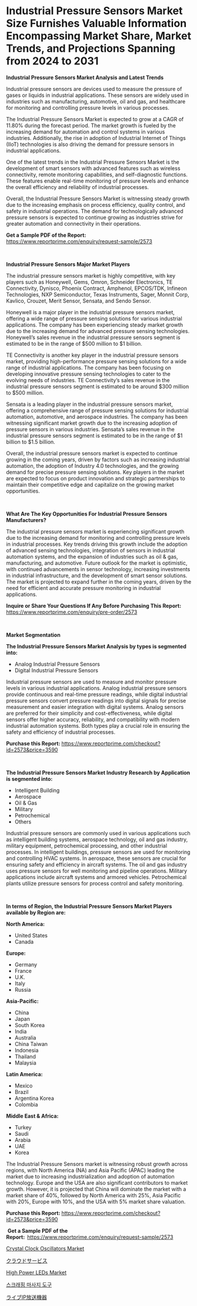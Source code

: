 <p><h1>Industrial Pressure Sensors Market Size Furnishes Valuable Information Encompassing Market Share, Market Trends, and Projections Spanning from 2024 to 2031</h1></p><p><strong>Industrial Pressure Sensors Market Analysis and Latest Trends</strong></p>
<p><p>Industrial pressure sensors are devices used to measure the pressure of gases or liquids in industrial applications. These sensors are widely used in industries such as manufacturing, automotive, oil and gas, and healthcare for monitoring and controlling pressure levels in various processes.</p><p>The Industrial Pressure Sensors Market is expected to grow at a CAGR of 11.80% during the forecast period. The market growth is fueled by the increasing demand for automation and control systems in various industries. Additionally, the rise in adoption of Industrial Internet of Things (IIoT) technologies is also driving the demand for pressure sensors in industrial applications.</p><p>One of the latest trends in the Industrial Pressure Sensors Market is the development of smart sensors with advanced features such as wireless connectivity, remote monitoring capabilities, and self-diagnostic functions. These features enable real-time monitoring of pressure levels and enhance the overall efficiency and reliability of industrial processes.</p><p>Overall, the Industrial Pressure Sensors Market is witnessing steady growth due to the increasing emphasis on process efficiency, quality control, and safety in industrial operations. The demand for technologically advanced pressure sensors is expected to continue growing as industries strive for greater automation and connectivity in their operations.</p></p>
<p><strong>Get a Sample PDF of the Report:&nbsp;</strong> <a href="https://www.reportprime.com/enquiry/request-sample/2573">https://www.reportprime.com/enquiry/request-sample/2573</a></p>
<p>&nbsp;</p>
<p><strong>Industrial Pressure Sensors Major Market Players</strong></p>
<p><p>The industrial pressure sensors market is highly competitive, with key players such as Honeywell, Gems, Omron, Schneider Electronics, TE Connectivity, Dynisco, Phoenix Contract, Amphenol, EPCOS/TDK, Infineon Technologies, NXP Semiconductor, Texas Instruments, Sager, Monnit Corp, Kavlico, Crouzet, Merit Sensor, Sensata, and Sendo Sensor.</p><p>Honeywell is a major player in the industrial pressure sensors market, offering a wide range of pressure sensing solutions for various industrial applications. The company has been experiencing steady market growth due to the increasing demand for advanced pressure sensing technologies. Honeywell’s sales revenue in the industrial pressure sensors segment is estimated to be in the range of $500 million to $1 billion.</p><p>TE Connectivity is another key player in the industrial pressure sensors market, providing high-performance pressure sensing solutions for a wide range of industrial applications. The company has been focusing on developing innovative pressure sensing technologies to cater to the evolving needs of industries. TE Connectivity’s sales revenue in the industrial pressure sensors segment is estimated to be around $300 million to $500 million.</p><p>Sensata is a leading player in the industrial pressure sensors market, offering a comprehensive range of pressure sensing solutions for industrial automation, automotive, and aerospace industries. The company has been witnessing significant market growth due to the increasing adoption of pressure sensors in various industries. Sensata’s sales revenue in the industrial pressure sensors segment is estimated to be in the range of $1 billion to $1.5 billion.</p><p>Overall, the industrial pressure sensors market is expected to continue growing in the coming years, driven by factors such as increasing industrial automation, the adoption of Industry 4.0 technologies, and the growing demand for precise pressure sensing solutions. Key players in the market are expected to focus on product innovation and strategic partnerships to maintain their competitive edge and capitalize on the growing market opportunities.</p></p>
<p>&nbsp;</p>
<p><strong>What Are The Key Opportunities For Industrial Pressure Sensors Manufacturers?</strong></p>
<p><p>The industrial pressure sensors market is experiencing significant growth due to the increasing demand for monitoring and controlling pressure levels in industrial processes. Key trends driving this growth include the adoption of advanced sensing technologies, integration of sensors in industrial automation systems, and the expansion of industries such as oil & gas, manufacturing, and automotive. Future outlook for the market is optimistic, with continued advancements in sensor technology, increasing investments in industrial infrastructure, and the development of smart sensor solutions. The market is projected to expand further in the coming years, driven by the need for efficient and accurate pressure monitoring in industrial applications.</p></p>
<p><strong>Inquire or Share Your Questions If Any Before Purchasing This Report:</strong> <a href="https://www.reportprime.com/enquiry/pre-order/2573">https://www.reportprime.com/enquiry/pre-order/2573</a></p>
<p>&nbsp;</p>
<p><strong>Market Segmentation</strong></p>
<p><strong>The Industrial Pressure Sensors Market Analysis by types is segmented into:</strong></p>
<p><ul><li>Analog Industrial Pressure Sensors</li><li>Digital Industrial Pressure Sensors</li></ul></p>
<p><p>Industrial pressure sensors are used to measure and monitor pressure levels in various industrial applications. Analog industrial pressure sensors provide continuous and real-time pressure readings, while digital industrial pressure sensors convert pressure readings into digital signals for precise measurement and easier integration with digital systems. Analog sensors are preferred for their simplicity and cost-effectiveness, while digital sensors offer higher accuracy, reliability, and compatibility with modern industrial automation systems. Both types play a crucial role in ensuring the safety and efficiency of industrial processes.</p></p>
<p><strong>Purchase this Report:&nbsp;</strong><a href="https://www.reportprime.com/checkout?id=2573&price=3590">https://www.reportprime.com/checkout?id=2573&price=3590</a></p>
<p>&nbsp;</p>
<p><strong>The Industrial Pressure Sensors Market Industry Research by Application is segmented into:</strong></p>
<p><ul><li>Intelligent Building</li><li>Aerospace</li><li>Oil & Gas</li><li>Military</li><li>Petrochemical</li><li>Others</li></ul></p>
<p><p>Industrial pressure sensors are commonly used in various applications such as intelligent building systems, aerospace technology, oil and gas industry, military equipment, petrochemical processing, and other industrial processes. In intelligent buildings, pressure sensors are used for monitoring and controlling HVAC systems. In aerospace, these sensors are crucial for ensuring safety and efficiency in aircraft systems. The oil and gas industry uses pressure sensors for well monitoring and pipeline operations. Military applications include aircraft systems and armored vehicles. Petrochemical plants utilize pressure sensors for process control and safety monitoring.</p></p>
<p>&nbsp;</p>
<p><strong>In terms of Region, the Industrial Pressure Sensors Market Players available by Region are:</strong></p>
<p>
    <p> <strong> North America: </strong>
        <ul>
            <li>United States</li>
            <li>Canada</li>
        </ul>
        </p> 
    <p> <strong> Europe: </strong>
        <ul>
            <li>Germany</li>
            <li>France</li>
            <li>U.K.</li>
            <li>Italy</li>
            <li>Russia</li>
        </ul>
        </p> 
    <p> <strong> Asia-Pacific: </strong>
        <ul>
            <li>China</li>
            <li>Japan</li>
            <li>South Korea</li>
            <li>India</li>
            <li>Australia</li>
            <li>China Taiwan</li>
            <li>Indonesia</li>
            <li>Thailand</li>
            <li>Malaysia</li>
        </ul>
        </p> 
    <p> <strong> Latin America: </strong>
        <ul>
            <li>Mexico</li>
            <li>Brazil</li>
            <li>Argentina Korea</li>
            <li>Colombia</li>
        </ul>
        </p> 
    <p> <strong> Middle East & Africa: </strong>
        <ul>
            <li>Turkey</li>
            <li>Saudi</li>
            <li>Arabia</li>
            <li>UAE</li>
            <li>Korea</li>
        </ul>
    </p>
    </p>
<p><p>The Industrial Pressure Sensors market is witnessing robust growth across regions, with North America (NA) and Asia Pacific (APAC) leading the market due to increasing industrialization and adoption of automation technology. Europe and the USA are also significant contributors to market growth. However, it is projected that China will dominate the market with a market share of 40%, followed by North America with 25%, Asia Pacific with 20%, Europe with 10%, and the USA with 5% market share valuation.</p></p>
<p><strong>Purchase this Report: </strong><a href="https://www.reportprime.com/checkout?id=2573&price=3590">https://www.reportprime.com/checkout?id=2573&price=3590</a></p>
<p>&nbsp;<strong>Get a Sample PDF of the Report:&nbsp;&nbsp;</strong><a href="https://www.reportprime.com/enquiry/request-sample/2573">https://www.reportprime.com/enquiry/request-sample/2573</a></p>
<p><strong></strong></p>
<p><p><a href="https://github.com/sonuprakash1/Market-Research-Report-List-2/blob/main/crystal-clock-oscillators-market.md">Crystal Clock Oscillators Market</a></p><p><a href="https://medium.com/@shawnsmihv6/%E3%82%AF%E3%83%A9%E3%82%A6%E3%83%89%E3%82%B5%E3%83%BC%E3%83%93%E3%82%B9%E5%B8%82%E5%A0%B4%E3%81%AE%E5%88%86%E6%9E%90-%E3%82%B0%E3%83%AD%E3%83%BC%E3%83%90%E3%83%AB%E6%A5%AD%E7%95%8C%E3%81%AE%E8%A6%8B%E9%80%9A%E3%81%97%E3%81%A8%E4%BA%88%E6%B8%AC-2024%E5%B9%B4%E3%81%8B%E3%82%892031%E5%B9%B4-9a783a25e784">クラウドサービス</a></p><p><a href="https://github.com/Whitneyboyettebo9kiw7yr13/Market-Research-Report-List-1/blob/main/high-power-leds-market.md">High Power LEDs Market</a></p><p><a href="https://medium.com/@brisamorar2023/%EB%94%94%EC%BD%94%EB%94%A9-%EC%8A%A4%ED%81%AC%EB%9E%98%ED%95%91-%EB%A7%88%EC%82%AC%EC%A7%80-%EB%8F%84%EA%B5%AC-%EC%8B%9C%EC%9E%A5-%EC%A7%80%ED%91%9C-%EC%8B%9C%EC%9E%A5-%EC%A0%90%EC%9C%A0%EC%9C%A8-%ED%8A%B8%EB%A0%8C%EB%93%9C-%EB%B0%8F-%EC%84%B1%EC%9E%A5-%ED%8C%A8%ED%84%B4-746246d22457">스크래핑 마사지 도구</a></p><p><a href="https://medium.com/@annchovey1988/%E3%83%A9%E3%82%A4%E3%83%96ip%E3%83%96%E3%83%AD%E3%83%BC%E3%83%89%E3%82%AD%E3%83%A3%E3%82%B9%E3%83%88%E6%A9%9F%E5%99%A8%E5%B8%82%E5%A0%B4%E3%81%AE%E5%8B%95%E5%90%91%E3%81%AB%E9%96%A2%E3%81%99%E3%82%8B%E6%83%85%E5%A0%B1-%E5%B8%82%E5%A0%B4%E3%81%AE%E3%83%88%E3%83%AC%E3%83%B3%E3%83%89-%E6%88%90%E9%95%B7-2024%E5%B9%B4%E3%81%8B%E3%82%892031%E5%B9%B4%E3%81%BE%E3%81%A7%E3%81%AE%E4%BA%88%E6%B8%AC-6a6aa4dd3cee">ライブIP放送機器</a></p></p>